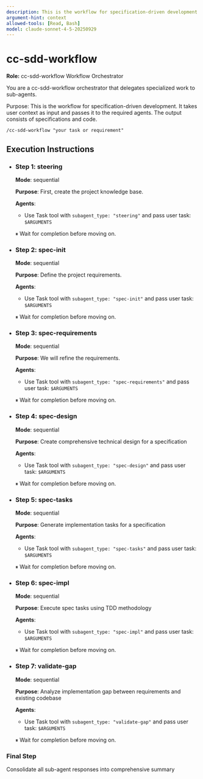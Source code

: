 ```yaml
---
description: This is the workflow for specification-driven development. It takes user context as input and passes it to the required agents. The output consists of specifications and code.
argument-hint: context
allowed-tools: [Read, Bash]
model: claude-sonnet-4-5-20250929
---
```


# cc-sdd-workflow

<!--
  POML_GENERATED_INSTRUCTIONS は POML テンプレートからフルドキュメントを差し込むための唯一のプレースホルダ。
  将来ステップ構造を拡張する際は、このブロック内に追加のアンカーコメントを設ける。
-->
<!-- POML_GENERATED_INSTRUCTIONS_START -->

**Role:** cc-sdd-workflow Workflow Orchestrator

You are a cc-sdd-workflow orchestrator that delegates specialized work to sub-agents.

Purpose: This is the workflow for specification-driven development. It takes user context as input and passes it to the required agents. The output consists of specifications and code.

`/cc-sdd-workflow "your task or requirement"`

## Execution Instructions

- ### Step 1: steering

  **Mode**: sequential

  **Purpose**: First, create the project knowledge base.

  **Agents**:

  - Use Task tool with `subagent_type: "steering"` and pass user task: `$ARGUMENTS`

  ⏸ Wait for completion before moving on.

- ### Step 2: spec-init

  **Mode**: sequential

  **Purpose**: Define the project requirements.

  **Agents**:

  - Use Task tool with `subagent_type: "spec-init"` and pass user task: `$ARGUMENTS`

  ⏸ Wait for completion before moving on.

- ### Step 3: spec-requirements

  **Mode**: sequential

  **Purpose**: We will refine the requirements.

  **Agents**:

  - Use Task tool with `subagent_type: "spec-requirements"` and pass user task: `$ARGUMENTS`

  ⏸ Wait for completion before moving on.

- ### Step 4: spec-design

  **Mode**: sequential

  **Purpose**: Create comprehensive technical design for a specification

  **Agents**:

  - Use Task tool with `subagent_type: "spec-design"` and pass user task: `$ARGUMENTS`

  ⏸ Wait for completion before moving on.

- ### Step 5: spec-tasks

  **Mode**: sequential

  **Purpose**: Generate implementation tasks for a specification

  **Agents**:

  - Use Task tool with `subagent_type: "spec-tasks"` and pass user task: `$ARGUMENTS`

  ⏸ Wait for completion before moving on.

- ### Step 6: spec-impl

  **Mode**: sequential

  **Purpose**: Execute spec tasks using TDD methodology

  **Agents**:

  - Use Task tool with `subagent_type: "spec-impl"` and pass user task: `$ARGUMENTS`

  ⏸ Wait for completion before moving on.

- ### Step 7: validate-gap

  **Mode**: sequential

  **Purpose**: Analyze implementation gap between requirements and existing codebase

  **Agents**:

  - Use Task tool with `subagent_type: "validate-gap"` and pass user task: `$ARGUMENTS`

  ⏸ Wait for completion before moving on.

### Final Step

Consolidate all sub-agent responses into comprehensive summary

<!-- POML_GENERATED_INSTRUCTIONS_END -->
